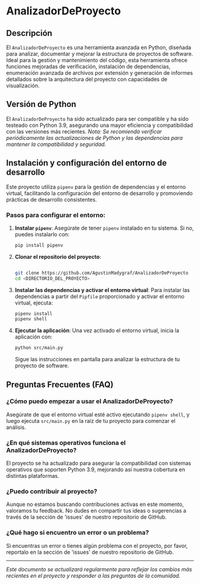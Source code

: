 # AnalizadorDeProyecto

## Descripción
El `AnalizadorDeProyecto` es una herramienta avanzada en Python, diseñada para analizar, documentar y mejorar la estructura de proyectos de software. Ideal para la gestión y mantenimiento del código, esta herramienta ofrece funciones mejoradas de verificación, instalación de dependencias, enumeración avanzada de archivos por extensión y generación de informes detallados sobre la arquitectura del proyecto con capacidades de visualización.

## Versión de Python
El `AnalizadorDeProyecto` ha sido actualizado para ser compatible y ha sido testeado con Python 3.9, asegurando una mayor eficiencia y compatibilidad con las versiones más recientes. *Nota: Se recomienda verificar periódicamente las actualizaciones de Python y las dependencias para mantener la compatibilidad y seguridad.*

## Instalación y configuración del entorno de desarrollo

Este proyecto utiliza `pipenv` para la gestión de dependencias y el entorno virtual, facilitando la configuración del entorno de desarrollo y promoviendo prácticas de desarrollo consistentes.

### Pasos para configurar el entorno:

1. **Instalar `pipenv`**:
   Asegúrate de tener `pipenv` instalado en tu sistema. Si no, puedes instalarlo con:

   ```bash
   pip install pipenv
   ```

2. **Clonar el repositorio del proyecto**:
   ```bash

   git clone https://github.com/AgustinMadygraf/AnalizadorDeProyecto
   cd <DIRECTORIO_DEL_PROYECTO>
   ```

3. **Instalar las dependencias y activar el entorno virtual**:
   Para instalar las dependencias a partir del `Pipfile` proporcionado y activar el entorno virtual, ejecuta:

   ```bash
   pipenv install
   pipenv shell
   ```

4. **Ejecutar la aplicación**:
   Una vez activado el entorno virtual, inicia la aplicación con:

   ```bash
   python src/main.py
   ```

   Sigue las instrucciones en pantalla para analizar la estructura de tu proyecto de software.

## Preguntas Frecuentes (FAQ)

### ¿Cómo puedo empezar a usar el AnalizadorDeProyecto?
Asegúrate de que el entorno virtual esté activo ejecutando `pipenv shell`, y luego ejecuta `src/main.py` en la raíz de tu proyecto para comenzar el análisis.

### ¿En qué sistemas operativos funciona el AnalizadorDeProyecto?
El proyecto se ha actualizado para asegurar la compatibilidad con sistemas operativos que soporten Python 3.9, mejorando así nuestra cobertura en distintas plataformas.

### ¿Puedo contribuir al proyecto?
Aunque no estamos buscando contribuciones activas en este momento, valoramos tu feedback. No dudes en compartir tus ideas o sugerencias a través de la sección de 'issues' de nuestro repositorio de GitHub.

### ¿Qué hago si encuentro un error o un problema?
Si encuentras un error o tienes algún problema con el proyecto, por favor, reportalo en la sección de 'issues' de nuestro repositorio de GitHub.

---

*Este documento se actualizará regularmente para reflejar los cambios más recientes en el proyecto y responder a las preguntas de la comunidad.*
